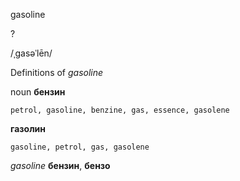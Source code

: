 gasoline

?

/ˌɡasəˈlēn/

Definitions of _gasoline_

noun
**бензин**

    petrol, gasoline, benzine, gas, essence, gasolene
**газолин**

    gasoline, petrol, gas, gasolene

_gasoline_
**бензин**, **бензо**